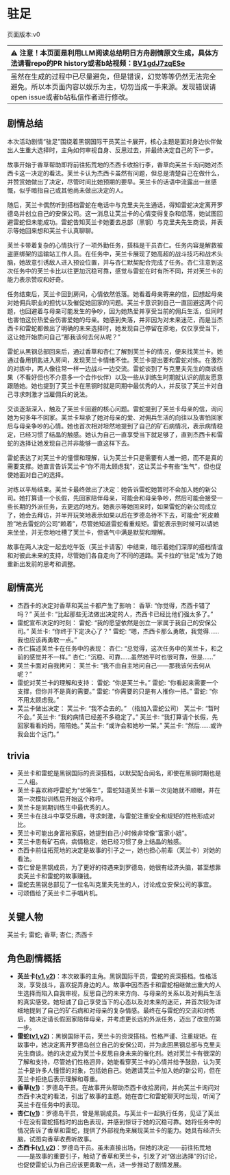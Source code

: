 # 驻足
页面版本:v0
 

| :warning: 注意！本页面是利用LLM阅读总结明日方舟剧情原文生成，具体方法请看repo的PR history或者b站视频：[BV1gdJ7zqESe](https://www.bilibili.com/video/BV1gdJ7zqESe/)         |
|:----------------------------|
| 虽然在生成的过程中已尽量避免，但是错误，幻觉等等仍然无法完全避免。所以本页面内容以娱乐为主，切勿当成一手来源。发现错误请open issue或者b站私信作者进行修改。|



## 剧情总结
本次活动剧情“驻足”围绕着黑钢国际干员芙兰卡展开，核心主题是面对身边伙伴做出人生重大选择时，主角如何审视自身、反思过去，并最终决定自己的下一步。

故事开始于香草帮助即将前往拓荒地的杰西卡收拾行李，香草向芙兰卡询问她对杰西卡这一决定的看法。芙兰卡认为杰西卡虽然有问题，但总是清楚自己在做什么，并赞赏她做出了决定，尽管时间比她预期的要早。芙兰卡的话语中流露出一丝感慨，似乎暗指自己或其他尚未做出决定的人。

随后，芙兰卡偶然听到搭档雷蛇在电话中与克里夫先生通话，得知雷蛇决定离开罗德岛并创立自己的安保公司。这一消息让芙兰卡的心情变得复杂和低落，她试图回避雷蛇但未能成功。雷蛇告知芙兰卡她要去总部（黑钢）与克里夫先生商谈，并表示等她回来想和芙兰卡认真聊聊。

芙兰卡带着复杂的心情执行了一项外勤任务，搭档是干员杏仁。任务内容是解救被盗匪绑架的运输站工作人员。在任务中，芙兰卡展现了她高超的战斗技巧和战术头脑，她故意引诱敌人进入预设位置，并与杏仁默契配合完成了任务。杏仁注意到这次任务中的芙兰卡比以往更加沉稳可靠，感觉与雷蛇在时有所不同，并对芙兰卡的能力表示赞叹和好奇。

任务结束后，芙兰卡回到房间，心情依然低落。她看着母亲寄来的信，回想起母亲对她佣兵职业的担忧以及催促她回家的问题。芙兰卡意识到自己一直回避这两个问题，也回避着与母亲可能发生的争吵，因为她热爱并享受当前的佣兵生活，但同时也害怕这份热爱会伤害爱她的母亲。她感到失落，并非因为对未来迷茫，而是当杰西卡和雷蛇都做出了明确的未来选择时，她发现自己停留在原地，仅仅享受当下，这让她开始质问自己“那我该何去何从呢？”

雷蛇从黑钢总部回来后，通过香草和杏仁了解到芙兰卡的情况，便来找芙兰卡。她通过备用钥匙进入房间，发现芙兰卡情绪不佳。芙兰卡提出要和雷蛇对练。在激烈的对练中，两人像往常一样一边战斗一边交流。雷蛇谈到了与克里夫先生的商谈结果（不看好但也不介意多一个合作伙伴）以及一些从训练生时期就认识的朋友愿意跟随她。她也提到了芙兰卡在黑钢时就是同期中最优秀的人，并反驳了芙兰卡对自己寻求刺激才当雇佣兵的说法。

交谈逐渐深入，触及了芙兰卡回避的核心问题。雷蛇提到了芙兰卡母亲的信，询问她为何多年不回家。芙兰卡坦承了她对母亲的爱、对佣兵生活的向往以及害怕回家后与母亲争吵的心情。她也首次相对坦然地提到了自己的矿石病情况，表示病情稳定，已经习惯了结晶的触感。她认为自己一直享受当下就足够了，直到杰西卡和雷蛇的选择让她发现自己并非能够一直这样下去。

雷蛇表达了对芙兰卡的憧憬和理解，认为芙兰卡只是需要有人推一把，而不是真的需要支撑。她直言告诉芙兰卡“你不用太顾虑我”，这让芙兰卡有些“生气”，但也促使她面对自己的选择。

对练以平局结束。芙兰卡最终做出了决定：她告诉雷蛇她暂时不会加入她的新公司。她打算请一个长假，先回家陪伴母亲，可能会和母亲争吵，然后可能会接受一些长期的外派任务，去更远的地方。她表示等她回来时，如果雷蛇的新公司成立了，她会去拜访，并半开玩笑地表示如果以后在罗德岛待不下去，可能会“死皮赖脸”地去雷蛇的公司“赖着”，尽管她知道雷蛇看重规矩。雷蛇表示到时候可以请她来坐坐，并无奈地吐槽了芙兰卡，但语气中满是默契和理解。

故事在两人决定一起去吃午饭（芙兰卡请客）中结束，暗示着她们深厚的搭档情谊和对彼此未来的支持，尽管她们各自走向了不同的道路。芙卡拉的“驻足”成为了她重新出发前的思考和调整。
## 剧情高光
*   杰西卡的决定对香草和芙兰卡都产生了影响：
    香草: “你觉得，杰西卡错了吗？”
    芙兰卡: “比起那些无法做出决定的人，杰西卡已经比他们强太多了。”
*   雷蛇宣布决定的时刻：
    雷蛇: “我的愿望依然是创立一家属于我自己的安保公司。”
    芙兰卡: “你终于下定决心了？”
    雷蛇: “嗯，杰西卡那么勇敢，我觉得......我也应该再勇敢一点。”
*   杏仁描述芙兰卡在任务中的表现：
    杏仁: “总觉得，这次任务中的芙兰卡，和之前的感觉并不一样。”
    杏仁: “沉稳、可靠......虽然她平时也很可靠，但是......”
*   芙兰卡面对自我拷问：
    芙兰卡: “我不由自主地问自己——那我该何去何从呢？”
*   雷蛇对芙兰卡的理解和支持：
    雷蛇: “你是芙兰卡。”
    雷蛇: “你看起来需要一个支撑，但你并不是真的需要。”
    雷蛇: “你需要的只是有人推你一把。”
    雷蛇: “你不用太顾虑我。”
*   芙兰卡做出决定：
    芙兰卡: “我不会去的。” （指加入雷蛇公司）
    芙兰卡: “暂时不会。”
    芙兰卡: “我的病情已经差不多稳定了。”
    芙兰卡: “我打算请个长假，先回家看看妈妈，陪陪她。”
    芙兰卡: “或许会和她吵一架。”
    芙兰卡: “然后......或许我会出个远门。”
## trivia
*   芙兰卡和雷蛇是黑钢国际的资深搭档，以默契配合闻名，即使在黑钢时期也是二人组。
*   芙兰卡喜欢称呼雷蛇为“优等生”，雷蛇知道芙兰卡第一次见她就不顺眼，并在第一次模拟训练后开始这个称呼。
*   芙兰卡是同期训练生中最优秀的人。
*   芙兰卡在战斗中享受乐趣，寻求刺激，与雷蛇注重安全和规矩的性格形成对比。
*   芙兰卡可能出身富裕家庭，她提到自己小时候非常像“富家小姐”。
*   芙兰卡患有矿石病，病情稳定，她已经习惯了身上结晶的触感。
*   杰西卡前往拓荒地的决定是故事的引子之一，她也担心前辈（芙兰卡）对她的看法。
*   杏仁曾是黑钢成员，为了更好的待遇来到罗德岛，她很有经济头脑，甚至想靠卖芙兰卡和雷蛇的故事赚钱。
*   雷蛇去黑钢总部见了一位名叫克里夫先生的人，讨论成立安保公司的事宜。
*   可颂借给了芙兰卡二手唱片机。
## 关键人物
芙兰卡; 雷蛇; 香草; 杏仁; 杰西卡
## 角色剧情概括
-   **芙兰卡([v1](../chars/char_106_franka.md),[v2](../char_v3/char_106_franka.md))**：本次故事的主角。黑钢国际干员，雷蛇的资深搭档。性格活泼，享受战斗，喜欢捉弄身边的人。故事中因杰西卡和雷蛇相继做出重大的人生选择而陷入自我审视，反思自己的未来方向、与母亲的关系以及对佣兵生活的真实感受。她坦诚了自己享受当下的心态以及对未来的迷茫，并首次较为详细地提到了自己的矿石病和对母亲的复杂情感。最终在与雷蛇的交流和对练后，她决定请长假回家陪伴母亲，并考虑更长远的外派任务，迈出了改变的第一步。
-   **雷蛇([v1](../chars/char_107_liskam.md),[v2](../char_v3/char_107_liskam.md))**：黑钢国际干员，芙兰卡的资深搭档。性格严谨、注重规矩。在故事中，她决定离开罗德岛创立自己的安保公司，并为此回黑钢总部与克里夫先生商谈。她的决定成为芙兰卡反思自身未来的催化剂。她对芙兰卡有很深的了解和支持，尽管她们性格迥异，她能看穿芙兰卡的心情并给予鼓励，认为芙兰卡是许多人憧憬的对象，包括她自己。她邀请芙兰卡加入她的新公司，但在芙兰卡拒绝后表示理解和尊重。
-   **香草([v1](../chars/char_240_wyvern.md))**：罗德岛干员。在故事开头帮助杰西卡收拾房间，并向芙兰卡询问对杰西卡决定的看法，引出了故事的主题。她在杏仁和雷蛇聊天时出现，听闻了芙兰卡在任务中的表现。
-   **杏仁([v1](../chars/char_4105_almond.md))**：罗德岛干员，曾是黑钢成员。与芙兰卡一起执行任务，见证了芙兰卡在没有雷蛇搭档时的出色表现，并感到惊讶于她的沉稳可靠。她将任务中的情况告诉了香草和雷蛇，提供了外部视角来展现芙兰卡的能力。她具有经济头脑，试图向香草收费听故事。
-   **杰西卡([v1](../chars/char_235_jesica.md),[v2](../char_v3/char_235_jesica.md))**：罗德岛干员。虽未直接出场，但她的决定——前往拓荒地——是故事的重要引子，触动了香草和芙兰卡，引发了对“做出选择”的讨论，也促使雷蛇认为自己应该更勇敢一点，进一步推动了剧情发展。